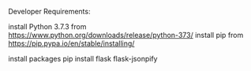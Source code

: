 Developer Requirements:

install Python 3.7.3 from https://www.python.org/downloads/release/python-373/
install pip from https://pip.pypa.io/en/stable/installing/

install packages
pip install flask flask-jsonpify
